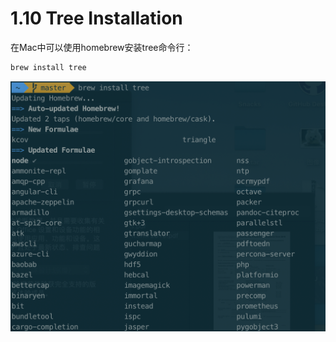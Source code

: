 # 1.10 Tree Installation

在Mac中可以使用homebrew安装tree命令行：

```bash
brew install tree
```

![](../.gitbook/assets/image%20%2840%29.png)

